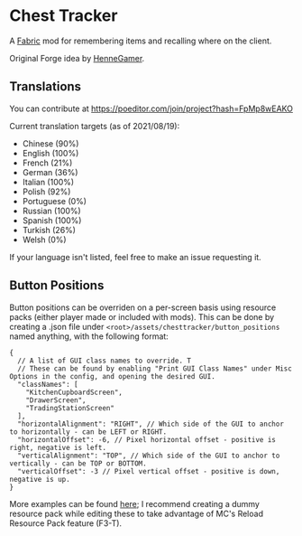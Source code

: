 # Chest Tracker
A [Fabric](https://fabricmc.net) mod for remembering items and recalling where on the client.

Original Forge idea by [HenneGamer](https://www.curseforge.com/minecraft/mc-mods/chestcounter).

## Translations

You can contribute at https://poeditor.com/join/project?hash=FpMp8wEAKO

Current translation targets (as of 2021/08/19):
- Chinese (90%)
- English (100%)
- French (21%)
- German (36%)
- Italian (100%)
- Polish (92%)
- Portuguese (0%)
- Russian (100%)
- Spanish (100%)
- Turkish (26%)
- Welsh (0%)

If your language isn't listed, feel free to make an issue requesting it.

## Button Positions

Button positions can be overriden on a per-screen basis using resource packs (either player made or included with mods).
This can be done by creating a .json file under `<root>/assets/chesttracker/button_positions` named anything, with the following format:

```json5
{
  // A list of GUI class names to override. T
  // These can be found by enabling "Print GUI Class Names" under Misc Options in the config, and opening the desired GUI.
  "classNames": [
    "KitchenCupboardScreen",
    "DrawerScreen",
    "TradingStationScreen"
  ],
  "horizontalAlignment": "RIGHT", // Which side of the GUI to anchor to horizontally - can be LEFT or RIGHT.
  "horizontalOffset": -6, // Pixel horizontal offset - positive is right, negative is left.
  "verticalAlignment": "TOP", // Which side of the GUI to anchor to vertically - can be TOP or BOTTOM.
  "verticalOffset": -3 // Pixel vertical offset - positive is down, negative is up.
}
```

More examples can be found [here](src/main/resources/assets/chesttracker/button_positions); I recommend creating a dummy resource pack while editing these to take advantage of MC's Reload Resource Pack feature (F3-T).
